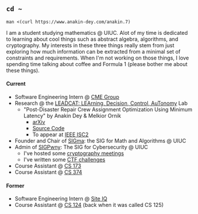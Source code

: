 ## `cd ~`

`man <(curl https://www.anakin-dey.com/anakin.7) `

I am a student studying mathematics @ UIUC. Alot of my time is dedicated to learning about cool things such as abstract algebra, algorithms, and cryptography. My interests in these three things really stem from just exploring how much information can be extracted from a minimal set of constraints and requirements. When I'm not working on those things, I love spending time talking about coffee and Formula 1 (please bother me about these things). 

#### Current

* Software Engineering Intern @ [CME Group](https://www.cmegroup.com/)
* Research @ the [LEADCAT: LEArning, Decision, Control, AuTonomy](https://mornik.web.illinois.edu/research/group/) Lab
  * "Post-Disaster Repair Crew Assignment Optimization Using Minimum Latency" by Anakin Dey & Melkior Ornik
    * [arXiv](https://arxiv.org/pdf/2206.00597.pdf)
    * [Source Code](https://github.com/leadcatlab/MWLP-Storm-Repair)
    * To appear at [IEEE ISC2](https://attend.ieee.org/isc2-2022/)
* Founder and Chair of [SIGma](https://github.com/SIGma-UIUC): the SIG for Math and Algorithms @ UIUC
* Admin of [SIGPwny](https://sigpwny.com/): The SIG for Cybersecurity @ UIUC
  * I've hosted some [cryptography meetings](https://sigpwny.com/presentation/)
  * I've written some [CTF challenges](https://sigpwny.com/event/)
* Course Assistant @ [CS 173](https://courses.grainger.illinois.edu/cs173/fa2021/ALL-lectures/)
* Course Assistant @ [CS 374](https://courses.engr.illinois.edu/cs374/sp2022/A/)

#### Former
* Software Engineering Intern @ [Site IQ](http://www.site-iq.com/)
* Course Assistant @ [CS 124](https://www.cs124.org/) (back when it was called CS 125)

